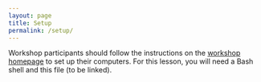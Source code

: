 ```yaml
---
layout: page
title: Setup
permalink: /setup/
---
```


Workshop participants should follow the instructions on the [workshop homepage](https://liz-is.github.io/2018-01-29-maxplanck/) to set up their
computers. For this lesson, you will need a Bash shell and this file (to be linked).
